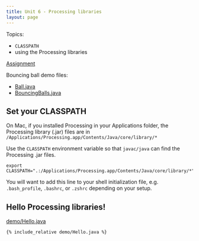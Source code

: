 ```yaml
---
title: Unit 6 - Processing libraries
layout: page
---
```


Topics:
- `CLASSPATH`
- using the Processing libraries

[Assignment](Unit6_Assignment)


Bouncing ball demo files:
- [Ball.java](demo/Ball.java)  
- [BouncingBalls.java](demo/BouncingBalls.java)


## Set your CLASSPATH

On Mac, if you installed Processing in your Applications folder, the
Processing library (.jar) files are in ```/Applications/Processing.app/Contents/Java/core/library/*```

Use the ```CLASSPATH``` environment variable so that ```javac/java```
can find the Processing .jar files.

```console
export CLASSPATH=".:/Applications/Processing.app/Contents/Java/core/library/*"
```

You will want to add this line to your shell initialization file, e.g.
```.bash_profile```, ```.bashrc```, or ```.zshrc``` depending on your setup.


## Hello Processing libraries!

[demo/Hello.java](demo/Hello.java)

```console
{% include_relative demo/Hello.java %}
```

<div class="sketch-container" id="helloContainer"></div>
<script src="demo/hello.js"></script>
<script>
let hello = new p5(addHandlers(helloSketchMaker), "helloContainer");
</script>



